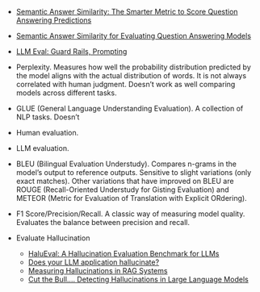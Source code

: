 - [Semantic Answer Similarity: The Smarter Metric to Score Question Answering Predictions](https://www.deepset.ai/blog/semantic-answer-similarity-to-evaluate-qa)
- [Semantic Answer Similarity for Evaluating Question Answering Models](https://arxiv.org/abs/2108.06130)
- [LLM Eval: Guard Rails, Prompting](https://docs.google.com/document/d/1ndYxbN9O7dGKeVXR53B3xHFszniSyho6KLaq-aniDRo/edit#heading=h.j5cyenlrao7z)
- Perplexity. Measures how well the probability distribution predicted by the model aligns with the actual distribution of words. It is not always correlated with human judgment. Doesn’t work as well comparing models across different tasks.

- GLUE (General Language Understanding Evaluation). A collection of NLP tasks. Doesn’t

- Human evaluation.

- LLM evaluation.

- BLEU (Bilingual Evaluation Understudy). Compares n-grams in the model’s output to reference outputs. Sensitive to slight variations (only exact matches). Other variations that have improved on BLEU are ROUGE (Recall-Oriented Understudy for Gisting Evaluation) and METEOR (Metric for Evaluation of Translation with Explicit ORdering).

- F1 Score/Precision/Recall. A classic way of measuring model quality. Evaluates the balance between precision and recall.

- Evaluate Hallucination
  - [HaluEval: A Hallucination Evaluation Benchmark for LLMs](https://github.com/RUCAIBox/HaluEval)
  - [Does your LLM application hallucinate?](https://medium.com/@saptarshichaudhuri/does-your-llm-application-hallucinate-e06eb3868a88)
  - [Measuring Hallucinations in RAG Systems](https://vectara.com/measuring-hallucinations-in-rag-systems/?utm_source=LinkedIn&utm_medium=social&utm_campaign=GaggleAMP&utm_content=do-models-like-openais-gpt4-and-googles-palm-produce-inaccura-4232853&activity_id=4232853)
  - [Cut the Bull…. Detecting Hallucinations in Large Language Models](https://vectara.com/cut-the-bull-detecting-hallucinations-in-large-language-models/)
